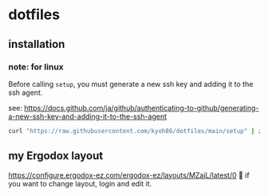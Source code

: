 # dotfiles

## installation

### note: for linux

Before calling `setup`, you must generate a new ssh key and adding it to the ssh agent.

see: https://docs.github.com/ja/github/authenticating-to-github/generating-a-new-ssh-key-and-adding-it-to-the-ssh-agent

```sh
curl "https://raw.githubusercontent.com/kyoh86/dotfiles/main/setup" | zsh
```

## my Ergodox layout

https://configure.ergodox-ez.com/ergodox-ez/layouts/MZajL/latest/0
:memo: if you want to change layout, login and edit it.
